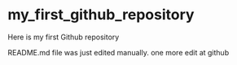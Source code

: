 # my_first_github_repository
Here is my first Github repository

README.md file was just edited manually. one more edit at github
